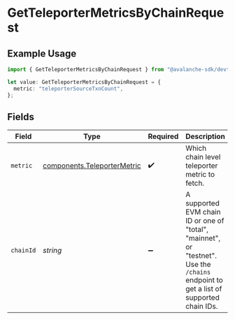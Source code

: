 # GetTeleporterMetricsByChainRequest

## Example Usage

```typescript
import { GetTeleporterMetricsByChainRequest } from "@avalanche-sdk/devtools/models/operations";

let value: GetTeleporterMetricsByChainRequest = {
  metric: "teleporterSourceTxnCount",
};
```

## Fields

| Field                                                                                                                                 | Type                                                                                                                                  | Required                                                                                                                              | Description                                                                                                                           | Example                                                                                                                               |
| ------------------------------------------------------------------------------------------------------------------------------------- | ------------------------------------------------------------------------------------------------------------------------------------- | ------------------------------------------------------------------------------------------------------------------------------------- | ------------------------------------------------------------------------------------------------------------------------------------- | ------------------------------------------------------------------------------------------------------------------------------------- |
| `metric`                                                                                                                              | [components.TeleporterMetric](../../models/components/teleportermetric.md)                                                            | :heavy_check_mark:                                                                                                                    | Which chain level teleporter metric to fetch.                                                                                         | teleporterSourceTxnCount                                                                                                              |
| `chainId`                                                                                                                             | *string*                                                                                                                              | :heavy_minus_sign:                                                                                                                    | A supported EVM chain ID or one of "total", "mainnet", or "testnet". Use the `/chains` endpoint to get a list of supported chain IDs. | 43114                                                                                                                                 |